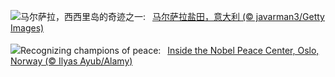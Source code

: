 ![](https://www.bing.com/th?id=OHR.MarsalaSalt_ZH-CN4943158328_UHD.jpg&w=1000)马尔萨拉，西西里岛的奇迹之一:&nbsp;&ensp;[马尔萨拉盐田，意大利 (© javarman3/Getty Images)](https://www.bing.com/th?id=OHR.MarsalaSalt_ZH-CN4943158328_UHD.jpg)
<br><br/>
![](https://www.bing.com/th?id=OHR.NobelNorway_EN-US3740897457_UHD.jpg&w=1000)Recognizing champions of peace:&nbsp;&ensp;[Inside the Nobel Peace Center, Oslo, Norway (© Ilyas Ayub/Alamy)](https://www.bing.com/th?id=OHR.NobelNorway_EN-US3740897457_UHD.jpg)
<br><br/>
